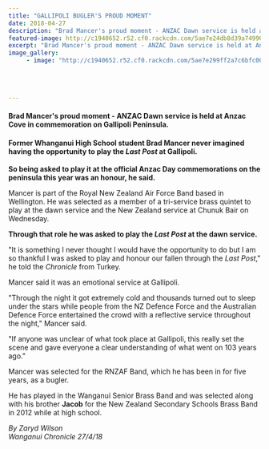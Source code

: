 ```yaml
---
title: "GALLIPOLI BUGLER'S PROUD MOMENT"
date: 2018-04-27
description: "Brad Mancer's proud moment - ANZAC Dawn service is held at Anzac Cove in commemoration on Gallipoli Peninsula..."
featured-image: http://c1940652.r52.cf0.rackcdn.com/5ae7e24db8d39a749900191d/Brad-Mancer-Gallipoli-chron-27-April.jpg
excerpt: "Brad Mancer's proud moment - ANZAC Dawn service is held at Anzac Cove in commemoration on Gallipoli Peninsula."
image_gallery:
     - image: "http://c1940652.r52.cf0.rackcdn.com/5ae7e299ff2a7c6bfc0018ed/Brad-Mancer-Gallipoli-from-distance.jpg"
    
    
    
    
---
```


<h4><span>Brad Mancer's proud moment - ANZAC Dawn service is held at Anzac Cove in commemoration on Gallipoli Peninsula.&nbsp;</span></h4>
<h4 class="element element-paragraph">Former Whanganui High School student Brad Mancer never imagined having the opportunity to play the&nbsp;<em>Last Post</em>&nbsp;at Gallipoli.</h4>
<p class="element element-paragraph"><strong>So being asked to play it at the official Anzac Day commemorations on the peninsula this year was an honour, he said.</strong></p>
<p class="element element-paragraph">Mancer is part of the Royal New Zealand Air Force Band based in Wellington. He was selected as a member of a tri-service brass quintet to play at the dawn service and the New Zealand service at Chunuk Bair on Wednesday.</p>
<p class="element element-paragraph"><strong>Through that role he was asked to play the&nbsp;<em>Last Post</em>&nbsp;at the dawn service.</strong></p>
<p class="element element-paragraph">"It is something I never thought I would have the opportunity to do but I am so thankful I was asked to play and honour our fallen through the&nbsp;<em>Last Post</em>," he told the&nbsp;<em>Chronicle&nbsp;</em>from Turkey.</p>
<p class="element element-paragraph">Mancer said it was an emotional service at Gallipoli.</p>
<p class="element element-paragraph">"Through the night it got extremely cold and thousands turned out to sleep under the stars while people from the NZ Defence Force and the Australian Defence Force entertained the crowd with a reflective service throughout the night," Mancer said.</p>
<p class="element element-paragraph">"If anyone was unclear of what took place at Gallipoli, this really set the scene and gave everyone a clear understanding of what went on 103 years ago."</p>
<p class="element element-paragraph">Mancer was selected for the RNZAF Band, which he has been in for five years, as a bugler.</p>
<p class="element element-paragraph">He has played in the Wanganui Senior Brass Band and was selected along with his brother <strong>Jacob</strong> for the New Zealand Secondary Schools Brass Band in 2012 while at high school.</p>
<p><em>By Zaryd Wilson</em><br /><em>Wanganui Chronicle 27/4/18</em></p>

